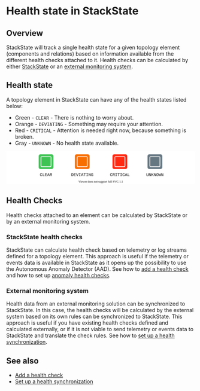 # Health state in StackState

## Overview

StackState will track a single health state for a given topology element (components and relations) based on information available from the different health checks attached to it. Health checks can be calculated by either [StackState](#stackstate-health-checks) or an [external monitoring system](#external-monitoring-system).

## Health state

A topology element in StackState can have any of the health states listed below:

* Green - `CLEAR` - There is nothing to worry about.
* Orange - `DEVIATING` - Something may require your attention.
* Red - `CRITICAL` - Attention is needed right now, because something is broken.
* Gray - `UNKNOWN` - No health state available.

![Health states](/.gitbook/assets/health-states.svg)

## Health Checks

Health checks attached to an element can be calculated by StackState or by an external monitoring system.

### StackState health checks

StackState can calculate health check based on telemetry or log streams defined for a topology element. This approach is useful if the telemetry or events data is available in StackState as it opens up the possibility to use the Autonomous Anomaly Detector \(AAD\). See how to [add a health check](../health-state-and-event-notifications/add-a-health-check.md) and how to set up [anomaly health checks](../health-state-and-event-notifications/anomaly-health-checks.md).

### External monitoring system

Health data from an external monitoring solution can be synchronized to StackState. In this case, the health checks will be calculated by the external system based on its own rules can be synchronized to StackState. This approach is useful if you have existing health checks defined and calculated externally, or if it is not viable to send telemetry or events data to StackState and translate the check rules. See how to [set up a health synchronization](../../configure/health/health-synchronization.md).


## See also

* [Add a health check](../health-state-and-event-notifications/add-a-health-check.md)
* [Set up a health synchronization](../../configure/health/health-synchronization.md)
